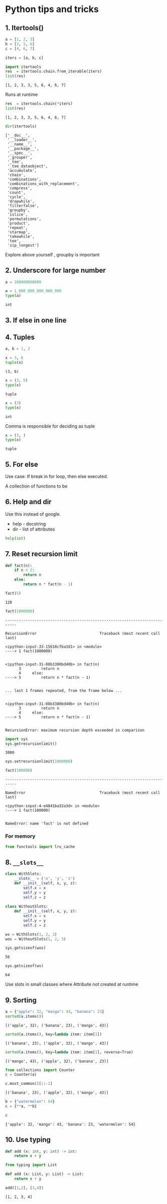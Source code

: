 # Python tips and tricks

## 1. Itertools()

```python
a = [1, 2, 3]
b = [3, 5, 6]
c = [4, 6, 7]

iters = [a, b, c]

import itertools
res  = itertools.chain.from_iterable(iters)
list(res)

```

    [1, 2, 3, 3, 5, 6, 4, 6, 7]


Runs at runtime


```python
res  = itertools.chain(*iters)
list(res)
```

    [1, 2, 3, 3, 5, 6, 4, 6, 7]


```python
dir(itertools)
```

    ['__doc__',
     '__loader__',
     '__name__',
     '__package__',
     '__spec__',
     '_grouper',
     '_tee',
     '_tee_dataobject',
     'accumulate',
     'chain',
     'combinations',
     'combinations_with_replacement',
     'compress',
     'count',
     'cycle',
     'dropwhile',
     'filterfalse',
     'groupby',
     'islice',
     'permutations',
     'product',
     'repeat',
     'starmap',
     'takewhile',
     'tee',
     'zip_longest']


Explore above yourself , groupby is important

## 2. Underscore for large number


```python
a = 100000000000

```


```python
a = 1_000_000_000_000_000
type(a)
```

    int


## 3. If else in one line


## 4. Tuples

```python
a, b = 1, 2
```

```python
x = 3, 6
tuple(x)
```

    (3, 6)

```python
x = (3, 5)
type(x)
```

    tuple



```python
x = (3)
type(x)
```




    int



Comma is responsible for deciding as tuple


```python
x = (3, )
type(x)
```




    tuple



## 5. For else

Use case: If break in for loop, then else executed.

A collection of functions to be

## 6. Help and dir

Use this instead of google.

- help - docstring
- dir - list of attributes


```python
help(int)
```

## 7. Reset recursion limit


```python
def fact(n):
    if n < 2:
        return n
    else:
        return n * fact(n - 1)
```


```python
fact(5)
```




    120




```python
fact(1000000)
```


    ---------------------------------------------------------------------------

    RecursionError                            Traceback (most recent call last)

    <ipython-input-33-15618cfba3d1> in <module>
    ----> 1 fact(1000000)
    

    <ipython-input-31-08b3380bd40b> in fact(n)
          3         return n
          4     else:
    ----> 5         return n * fact(n - 1)
    

    ... last 1 frames repeated, from the frame below ...


    <ipython-input-31-08b3380bd40b> in fact(n)
          3         return n
          4     else:
    ----> 5         return n * fact(n - 1)
    

    RecursionError: maximum recursion depth exceeded in comparison



```python
import sys
sys.getrecursionlimit()
```
    3000


```python
sys.setrecursionlimit(1000000)
```


```python
fact(100000)
```


    ---------------------------------------------------------------------------

    NameError                                 Traceback (most recent call last)

    <ipython-input-4-e4841ba32a3d> in <module>
    ----> 1 fact(100000)
    

    NameError: name 'fact' is not defined


### For memory


```python
from functools import lru_cache

```


## 8. `__slots__`


```python
class WithSlots:
    __slots__ = ('x', 'y', 'z')
    def __init__(self, x, y, z):
        self.x = x
        self.y = y
        self.z = z
        
class WithoutSlots:
    def __init__(self, x, y, z):
        self.x = x
        self.y = y
        self.z = z        
```


```python
ws = WithSlots(1, 2, 3)
wos = WithoutSlots(1, 2, 3)
```


```python
sys.getsizeof(wos)
```




    56




```python
sys.getsizeof(ws)
```




    64



Use slots in small classes where Attribute not created at runtime

## 9. Sorting


```python
a = {"apple": 32, "mango": 43, "banana": 23}
sorted(a.items())
```




    [('apple', 32), ('banana', 23), ('mango', 43)]




```python
sorted(a.items(), key=lambda item: item[1])
```




    [('banana', 23), ('apple', 32), ('mango', 43)]




```python
sorted(a.items(), key=lambda item: item[1], reverse=True)
```




    [('mango', 43), ('apple', 32), ('banana', 23)]




```python
from collections import Counter
c = Counter(a)

c.most_common()[::-1]
```




    [('banana', 23), ('apple', 32), ('mango', 43)]




```python
b = {"watermelon": 54}
c = {**a, **b}
```


```python
c
```




    {'apple': 32, 'mango': 43, 'banana': 23, 'watermelon': 54}



## 10. Use typing


```python
def add (x: int, y: int) -> int:
    return x + y
```


```python
from typing import List
```


```python
def add (x: List, y: List) -> List:
    return x + y
```


```python
add([1,2], [3,4])
```


    [1, 2, 3, 4]

